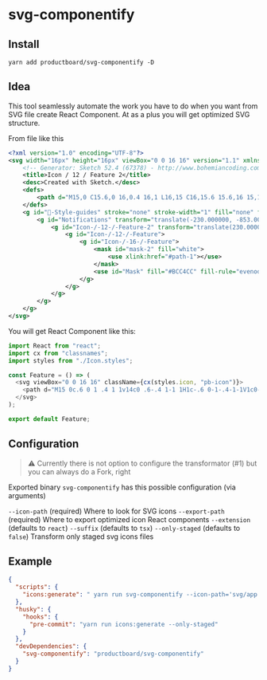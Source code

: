 # svg-componentify

## Install

`yarn add productboard/svg-componentify -D`

## Idea

This tool seamlessly automate the work you have to do when you want from SVG file create React Component. At as a plus you will get optimized SVG structure.

From file like this

```xml
<?xml version="1.0" encoding="UTF-8"?>
<svg width="16px" height="16px" viewBox="0 0 16 16" version="1.1" xmlns="http://www.w3.org/2000/svg" xmlns:xlink="http://www.w3.org/1999/xlink">
    <!-- Generator: Sketch 52.4 (67378) - http://www.bohemiancoding.com/sketch -->
    <title>Icon / 12 / Feature 2</title>
    <desc>Created with Sketch.</desc>
    <defs>
        <path d="M15,0 C15.6,0 16,0.4 16,1 L16,15 C16,15.6 15.6,16 15,16 L1,16 C0.4,16 0,15.6 0,15 L0,1 C0,0.4 0.4,0 1,0 L15,0 Z M14,14 L14,2 L2,2 L2,14 L14,14 Z M4,7 L12,7 L12,9 L4,9 L4,7 Z M4,4 L12,4 L12,6 L4,6 L4,4 Z M4,10 L8,10 L8,12 L4,12 L4,10 Z" id="path-1"></path>
    </defs>
    <g id="🎨-Style-guides" stroke="none" stroke-width="1" fill="none" fill-rule="evenodd">
        <g id="Notifications" transform="translate(-230.000000, -853.000000)">
            <g id="Icon-/-12-/-Feature-2" transform="translate(230.000000, 853.000000)">
                <g id="Icon-/-12-/-Feature">
                    <g id="Icon-/-16-/-Feature">
                        <mask id="mask-2" fill="white">
                            <use xlink:href="#path-1"></use>
                        </mask>
                        <use id="Mask" fill="#BCC4CC" fill-rule="evenodd" xlink:href="#path-1"></use>
                    </g>
                </g>
            </g>
        </g>
    </g>
</svg>
```

You will get React Component like this:

```js
import React from "react";
import cx from "classnames";
import styles from "./Icon.styles";

const Feature = () => (
  <svg viewBox="0 0 16 16" className={cx(styles.icon, "pb-icon")}>
    <path d="M15 0c.6 0 1 .4 1 1v14c0 .6-.4 1-1 1H1c-.6 0-1-.4-1-1V1c0-.6.4-1 1-1h14zm-1 14V2H2v12h12zM4 7h8v2H4V7zm0-3h8v2H4V4zm0 6h4v2H4v-2z" />
  </svg>
);

export default Feature;
```

## Configuration

> ⚠️ Currently there is not option to configure the transformator (#1) but you can always do a Fork, right

Exported binary `svg-componentify` has this possible configuration (via arguments)

`--icon-path` (required) Where to look for SVG icons
`--export-path` (required) Where to export optimized icon React components
`--extension` (defaults to `react`)
`--suffix` (defaults to `tsx`)
`--only-staged` (defaults to `false`) Transform only staged svg icons files

## Example

```json
{
  "scripts": {
    "icons:generate": " yarn run svg-componentify --icon-path='svg/app' --export-path='src/js/components/ui/Icons'"
  },
  "husky": {
    "hooks": {
      "pre-commit": "yarn run icons:generate --only-staged"
    }
  },
  "devDependencies": {
    "svg-componentify": "productboard/svg-componentify"
  }
}
```
